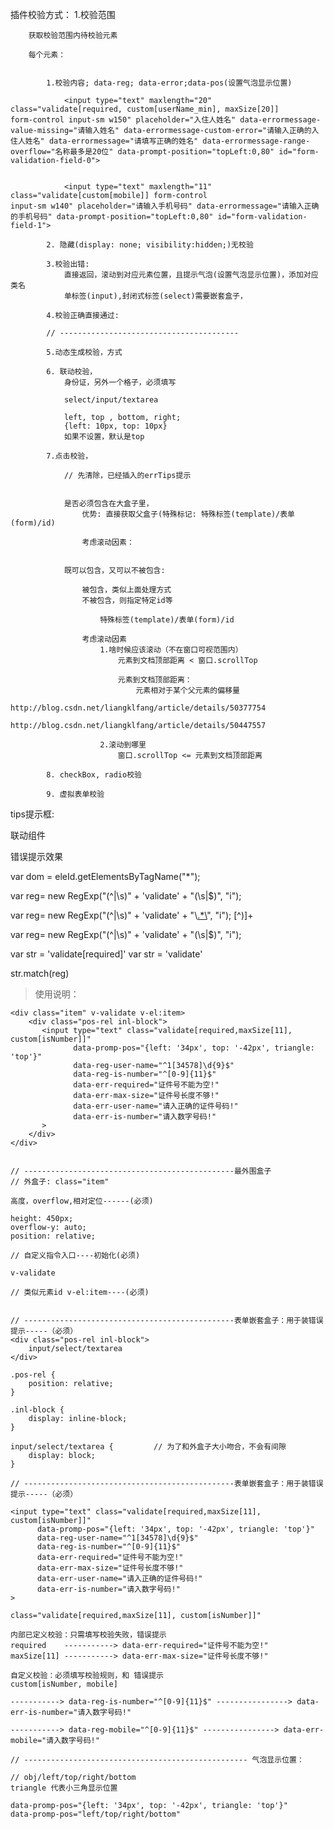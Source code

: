 

插件校验方式：
	1.校验范围
		
		获取校验范围内待校验元素
		
		每个元素：
			

			1.校验内容; data-reg; data-error;data-pos(设置气泡显示位置)
				
				<input type="text" maxlength="20" class="validate[required, custom[userName_min], maxSize[20]]                         form-control input-sm w150" placeholder="入住人姓名" data-errormessage-value-missing="请输入姓名" data-errormessage-custom-error="请输入正确的入住人姓名" data-errormessage="请填写正确的姓名" data-errormessage-range-overflow="名称最多是20位" data-prompt-position="topLeft:0,80" id="form-validation-field-0">


				<input type="text" maxlength="11" class="validate[custom[mobile]] form-control                          input-sm w140" placeholder="请输入手机号码" data-errormessage="请输入正确的手机号码" data-prompt-position="topLeft:0,80" id="form-validation-field-1">

			2. 隐藏(display: none; visibility:hidden;)无校验

			3.校验出错: 
				直接返回，滚动到对应元素位置，且提示气泡(设置气泡显示位置)，添加对应类名
				单标签(input),封闭式标签(select)需要嵌套盒子，

			4.校验正确直接通过:
			
			// ---------------------------------------- 

			5.动态生成校验，方式

			6. 联动校验，
				身份证，另外一个格子，必须填写

				select/input/textarea

				left, top , bottom, right;
				{left: 10px, top: 10px}
				如果不设置，默认是top

			7.点击校验，

				// 先清除，已经插入的errTips提示


				是否必须包含在大盒子里，
					优势: 直接获取父盒子(特殊标记: 特殊标签(template)/表单(form)/id)

					考虑滚动因素：
						

				既可以包含，又可以不被包含: 

					被包含，类似上面处理方式
					不被包含，则指定特定id等

						特殊标签(template)/表单(form)/id

					考虑滚动因素
						1.啥时候应该滚动（不在窗口可视范围内）
							元素到文档顶部距离 < 窗口.scrollTop

							元素到文档顶部距离：
								元素相对于某个父元素的偏移量
								http://blog.csdn.net/liangklfang/article/details/50377754
								http://blog.csdn.net/liangklfang/article/details/50447557

						2.滚动到哪里
							窗口.scrollTop <= 元素到文档顶部距离

			8. checkBox, radio校验

			9. 虚拟表单校验


			



tips提示框:


联动组件


错误提示效果

var dom = eleId.getElementsByTagName("*");


var reg= new RegExp("(^|\\s)" + 'validate' + "(\\s|$)", "i");


var reg= new RegExp("(^|\\s)" + 'validate' + "\\[.*\\](\\s|$)", "i");
[^)]+

var reg= new RegExp("(^|\\s)" + 'validate' + "(\\s|$)", "i");


var str = 'validate[required]'
var str = 'validate'


str.match(reg)

> 使用说明：

```
<div class="item" v-validate v-el:item>
	<div class="pos-rel inl-block">
	   <input type="text" class="validate[required,maxSize[11], custom[isNumber]]"
	          data-promp-pos="{left: '34px', top: '-42px', triangle: 'top'}"
	          data-reg-user-name="^1[34578]\d{9}$"
	          data-reg-is-number="^[0-9]{11}$"
	          data-err-required="证件号不能为空!"
	          data-err-max-size="证件号长度不够!"
	          data-err-user-name="请入正确的证件号码!"
	          data-err-is-number="请入数字号码!"
	   >
	</div>
</div>


// -----------------------------------------------最外围盒子
// 外盒子: class="item"

高度，overflow,相对定位------(必须)

height: 450px;
overflow-y: auto;
position: relative;

// 自定义指令入口----初始化(必须)

v-validate

// 类似元素id v-el:item----(必须)


// -----------------------------------------------表单嵌套盒子：用于装错误提示-----（必须）
<div class="pos-rel inl-block">
	input/select/textarea
</div>

.pos-rel {
    position: relative;
}

.inl-block {
    display: inline-block;
}

input/select/textarea {			// 为了和外盒子大小吻合，不会有间隙
	display: block;
}

// -----------------------------------------------表单嵌套盒子：用于装错误提示-----（必须）

<input type="text" class="validate[required,maxSize[11], custom[isNumber]]"
      data-promp-pos="{left: '34px', top: '-42px', triangle: 'top'}"
      data-reg-user-name="^1[34578]\d{9}$"
      data-reg-is-number="^[0-9]{11}$"
      data-err-required="证件号不能为空!"
      data-err-max-size="证件号长度不够!"
      data-err-user-name="请入正确的证件号码!"
      data-err-is-number="请入数字号码!"
>

class="validate[required,maxSize[11], custom[isNumber]]"

内部已定义校验：只需填写校验失败，错误提示
required	-----------> data-err-required="证件号不能为空!"
maxSize[11] -----------> data-err-max-size="证件号长度不够!"

自定义校验：必须填写校验规则，和 错误提示
custom[isNumber, mobile]

-----------> data-reg-is-number="^[0-9]{11}$" ----------------> data-err-is-number="请入数字号码!"

-----------> data-reg-mobile="^[0-9]{11}$" ----------------> data-err-mobile="请入数字号码!"

// -------------------------------------------------- 气泡显示位置：

// obj/left/top/right/bottom
triangle 代表小三角显示位置

data-promp-pos="{left: '34px', top: '-42px', triangle: 'top'}"
data-promp-pos="left/top/right/bottom"





```